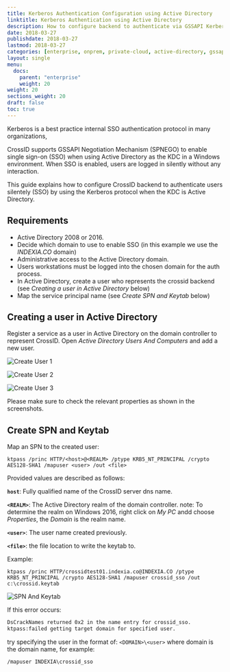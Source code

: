 ```yaml
---
title: Kerberos Authentication Configuration using Active Directory
linktitle: Kerberos Authentication using Active Directory
description: How to configure backend to authenticate via GSSAPI Kerberos (SPNEGO) protocol using Active Directory
date: 2018-03-27
publishdate: 2018-03-27
lastmod: 2018-03-27
categories: [enterprise, onprem, private-cloud, active-directory, gssapi]
layout: single
menu:
  docs:
    parent: "enterprise"
    weight: 20
weight: 20
sections_weight: 20
draft: false
toc: true
---
```


Kerberos is a best practice internal SSO authentication protocol in many organizations,

CrossID supports GSSAPI Negotiation Mechanism (SPNEGO) to enable single sign-on (SSO) when using Active Directory as the KDC in a Windows environment. When SSO is enabled, users are logged in silently without any interaction.

This guide explains how to configure CrossID backend to authenticate users silentely (SSO) by using the Kerberos protocol when the KDC is Active Directory.

## Requirements

- Active Directory 2008 or 2016.
- Decide which domain to use to enable SSO (in this example we use the _INDEXIA.CO_ domain)
- Administrative access to the Active Directory domain.
- Users workstations must be logged into the chosen domain for the auth process.
- In Active Directory, create a user who represents the crossid backend (see _Creating a user in Active Directory_ below)
- Map the service principal name (see _Create SPN and Keytab_ below)

## Creating a user in Active Directory

Register a service as a user in Active Directory on the domain controller to represent CrossID. Open _Active Directory Users And Computers_ and add a new user.

![Create User 1](/sshots/ad_auth/s1_create_user.png)

![Create User 2](/sshots/ad_auth/s2_create_user_props.png)

![Create User 3](/sshots/ad_auth/s3_create_user_enc_types.png)

Please make sure to check the relevant properties as shown in the screenshots.


## Create SPN and Keytab

Map an SPN to the created user:

`ktpass /princ HTTP/<host>@<REALM> /ptype KRB5_NT_PRINCIPAL /crypto AES128-SHA1 /mapuser <user> /out <file>`

Provided values are described as follows:

**`host`**: Fully qualified name of the CrossID server dns name.

**`<REALM>`**: The Active Directory realm of the domain controller. note: To determine the realm on Windows 2016, right click on _My PC_ andd choose _Properties_, the _Domain_ is the realm name.

**`<user>`**: The user name created previously.

**`<file>`**: the file location to write the keytab to.

Example:

`ktpass /princ HTTP/crossidtest01.indexia.co@INDEXIA.CO /ptype KRB5_NT_PRINCIPAL /crypto AES128-SHA1 /mapuser crossid_sso /out c:\crossid.keytab`

![SPN And Keytab](/sshots/ad_auth/s4_spn_and_keytab.png)


If this error occurs:

```bash
DsCrackNames returned 0x2 in the name entry for crossid_sso.
ktpass:failed getting target domain for specified user.
```

try specifying the user in the format of: `<DOMAIN>\<user>` where domain is the domain name, for example:

`/mapuser INDEXIA\crossid_sso`

